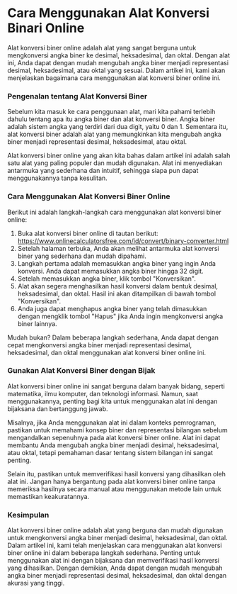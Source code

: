 Cara Menggunakan Alat Konversi Binari Online
============================================

Alat konversi biner online adalah alat yang sangat berguna untuk mengkonversi angka biner ke desimal, heksadesimal, dan oktal. Dengan alat ini, Anda dapat dengan mudah mengubah angka biner menjadi representasi desimal, heksadesimal, atau oktal yang sesuai. Dalam artikel ini, kami akan menjelaskan bagaimana cara menggunakan alat konversi biner online ini.

### Pengenalan tentang Alat Konversi Biner

Sebelum kita masuk ke cara penggunaan alat, mari kita pahami terlebih dahulu tentang apa itu angka biner dan alat konversi biner. Angka biner adalah sistem angka yang terdiri dari dua digit, yaitu 0 dan 1. Sementara itu, alat konversi biner adalah alat yang memungkinkan kita mengubah angka biner menjadi representasi desimal, heksadesimal, atau oktal.

Alat konversi biner online yang akan kita bahas dalam artikel ini adalah salah satu alat yang paling populer dan mudah digunakan. Alat ini menyediakan antarmuka yang sederhana dan intuitif, sehingga siapa pun dapat menggunakannya tanpa kesulitan.

### Cara Menggunakan Alat Konversi Biner Online

Berikut ini adalah langkah-langkah cara menggunakan alat konversi biner online:

1. Buka alat konversi biner online di tautan berikut: <https://www.onlinecalculatorsfree.com/id/convert/binary-converter.html>
2. Setelah halaman terbuka, Anda akan melihat antarmuka alat konversi biner yang sederhana dan mudah dipahami.
3. Langkah pertama adalah memasukkan angka biner yang ingin Anda konversi. Anda dapat memasukkan angka biner hingga 32 digit.
4. Setelah memasukkan angka biner, klik tombol "Konversikan".
5. Alat akan segera menghasilkan hasil konversi dalam bentuk desimal, heksadesimal, dan oktal. Hasil ini akan ditampilkan di bawah tombol "Konversikan".
6. Anda juga dapat menghapus angka biner yang telah dimasukkan dengan mengklik tombol "Hapus" jika Anda ingin mengkonversi angka biner lainnya.

Mudah bukan? Dalam beberapa langkah sederhana, Anda dapat dengan cepat mengkonversi angka biner menjadi representasi desimal, heksadesimal, dan oktal menggunakan alat konversi biner online ini.

### Gunakan Alat Konversi Biner dengan Bijak

Alat konversi biner online ini sangat berguna dalam banyak bidang, seperti matematika, ilmu komputer, dan teknologi informasi. Namun, saat menggunakannya, penting bagi kita untuk menggunakan alat ini dengan bijaksana dan bertanggung jawab.

Misalnya, jika Anda menggunakan alat ini dalam konteks pemrograman, pastikan untuk memahami konsep biner dan representasi bilangan sebelum mengandalkan sepenuhnya pada alat konversi biner online. Alat ini dapat membantu Anda mengubah angka biner menjadi desimal, heksadesimal, atau oktal, tetapi pemahaman dasar tentang sistem bilangan ini sangat penting.

Selain itu, pastikan untuk memverifikasi hasil konversi yang dihasilkan oleh alat ini. Jangan hanya bergantung pada alat konversi biner online tanpa memeriksa hasilnya secara manual atau menggunakan metode lain untuk memastikan keakuratannya.

### Kesimpulan

Alat konversi biner online adalah alat yang berguna dan mudah digunakan untuk mengkonversi angka biner menjadi desimal, heksadesimal, dan oktal. Dalam artikel ini, kami telah menjelaskan cara menggunakan alat konversi biner online ini dalam beberapa langkah sederhana. Penting untuk menggunakan alat ini dengan bijaksana dan memverifikasi hasil konversi yang dihasilkan. Dengan demikian, Anda dapat dengan mudah mengubah angka biner menjadi representasi desimal, heksadesimal, dan oktal dengan akurasi yang tinggi.